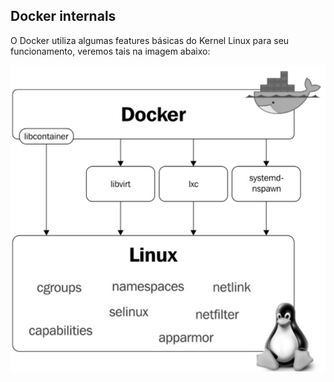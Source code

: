 ## Docker internals

O Docker utiliza algumas features básicas do Kernel Linux para seu funcionamento, veremos tais na imagem abaixo:

![Docker-internals](/img/docker-internals.png)